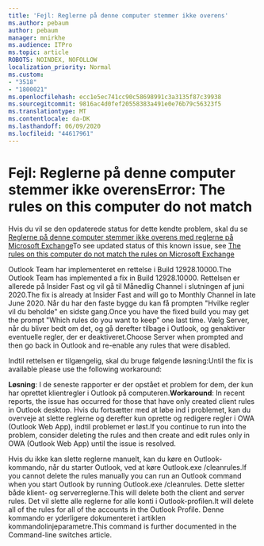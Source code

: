 ```yaml
---
title: 'Fejl: Reglerne på denne computer stemmer ikke overens'
ms.author: pebaum
author: pebaum
manager: mnirkhe
ms.audience: ITPro
ms.topic: article
ROBOTS: NOINDEX, NOFOLLOW
localization_priority: Normal
ms.custom:
- "3518"
- "1800021"
ms.openlocfilehash: ecc1e5ec741cc90c58698991c3a3135f87c39938
ms.sourcegitcommit: 9816ac4d0fef20558383a491e0e76b79c56323f5
ms.translationtype: MT
ms.contentlocale: da-DK
ms.lasthandoff: 06/09/2020
ms.locfileid: "44617961"
---
```

# <a name="error-the-rules-on-this-computer-do-not-match"></a><span data-ttu-id="68e50-102">Fejl: Reglerne på denne computer stemmer ikke overens</span><span class="sxs-lookup"><span data-stu-id="68e50-102">Error: The rules on this computer do not match</span></span>

<span data-ttu-id="68e50-103">Hvis du vil se den opdaterede status for dette kendte problem, skal du se [Reglerne på denne computer stemmer ikke overens med reglerne på Microsoft Exchange](https://support.office.com/article/d032e037-b224-429e-b325-633afde9b5f0)</span><span class="sxs-lookup"><span data-stu-id="68e50-103">To see updated status of this known issue, see [The rules on this computer do not match the rules on Microsoft Exchange](https://support.office.com/article/d032e037-b224-429e-b325-633afde9b5f0)</span></span>

<span data-ttu-id="68e50-104">Outlook Team har implementeret en rettelse i Build 12928.10000.</span><span class="sxs-lookup"><span data-stu-id="68e50-104">The Outlook Team has implemented a fix in Build 12928.10000.</span></span> <span data-ttu-id="68e50-105">Rettelsen er allerede på Insider Fast og vil gå til Månedlig Channel i slutningen af juni 2020.</span><span class="sxs-lookup"><span data-stu-id="68e50-105">The fix is already at Insider Fast and will go to Monthly Channel in late June 2020.</span></span> <span data-ttu-id="68e50-106">Når du har den faste bygge du kan få prompten "Hvilke regler vil du beholde" en sidste gang.</span><span class="sxs-lookup"><span data-stu-id="68e50-106">Once you have the fixed build you may get the prompt "Which rules do you want to keep" one last time.</span></span> <span data-ttu-id="68e50-107">Vælg Server, når du bliver bedt om det, og gå derefter tilbage i Outlook, og genaktiver eventuelle regler, der er deaktiveret.</span><span class="sxs-lookup"><span data-stu-id="68e50-107">Choose Server when prompted and then go back in Outlook and re-enable any rules that were disabled.</span></span>

<span data-ttu-id="68e50-108">Indtil rettelsen er tilgængelig, skal du bruge følgende løsning:</span><span class="sxs-lookup"><span data-stu-id="68e50-108">Until the fix is available please use the following workaround:</span></span>

<span data-ttu-id="68e50-109">**Løsning**: I de seneste rapporter er der opstået et problem for dem, der kun har oprettet klientregler i Outlook på computeren.</span><span class="sxs-lookup"><span data-stu-id="68e50-109">**Workaround**: In recent reports, the issue has occurred for those that have only created client rules in Outlook desktop.</span></span> <span data-ttu-id="68e50-110">Hvis du fortsætter med at løbe ind i problemet, kan du overveje at slette reglerne og derefter kun oprette og redigere regler i OWA (Outlook Web App), indtil problemet er løst.</span><span class="sxs-lookup"><span data-stu-id="68e50-110">If you continue to run into the problem, consider deleting the rules and then create and edit rules only in OWA (Outlook Web App) until the issue is resolved.</span></span>

<span data-ttu-id="68e50-111">Hvis du ikke kan slette reglerne manuelt, kan du køre en Outlook-kommando, når du starter Outlook, ved at køre Outlook.exe /cleanrules.</span><span class="sxs-lookup"><span data-stu-id="68e50-111">If you cannot delete the rules manually you can run an Outlook command when you start Outlook by running Outlook.exe /cleanrules.</span></span> <span data-ttu-id="68e50-112">Dette sletter både klient- og serverreglerne.</span><span class="sxs-lookup"><span data-stu-id="68e50-112">This will delete both the client and server rules.</span></span> <span data-ttu-id="68e50-113">Det vil slette alle reglerne for alle konti i Outlook-profilen.</span><span class="sxs-lookup"><span data-stu-id="68e50-113">It will delete all of the rules for all of the accounts in the Outlook Profile.</span></span> <span data-ttu-id="68e50-114">Denne kommando er yderligere dokumenteret i artiklen kommandolinjeparametre.</span><span class="sxs-lookup"><span data-stu-id="68e50-114">This command is further documented in the Command-line switches  article.</span></span>